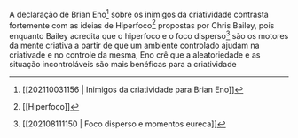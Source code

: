  A declaração de Brian Eno[^1] sobre os inimigos da criatividade contrasta fortemente com as ideias de Hiperfoco[^2] propostas por Chris Bailey, pois enquanto Bailey acredita que o hiperfoco e o foco disperso[^3] são os motores da mente criativa a partir de que um ambiente controlado ajudam na criativade e no controle da mesma, Eno crê que a aleatoriedade e as situação incontroláveis são mais benéficas para a criatividade
 
 [^1]: [[202110031156 | Inimigos da criatividade para Brian Eno]]  
 [^2]: [[Hiperfoco]]  
 [^3]: [[202108111150 | Foco disperso e momentos eureca]]